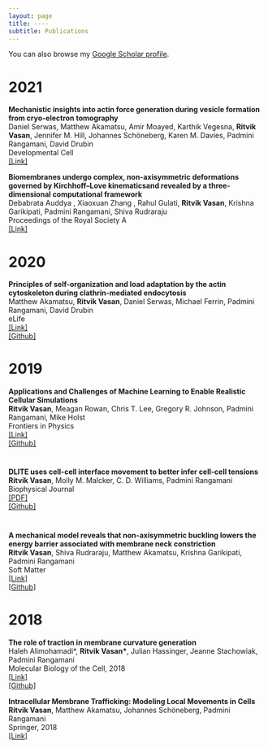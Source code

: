 ```yaml
---
layout: page
title: ----
subtitle: Publications
---
```


You can also browse my <a href="https://scholar.google.com/citations?user=NFIAyPIAAAAJ&hl=en&oi=ao" target="_blank">Google Scholar profile</a>.
<br />
<h1>
    <a name='2021'></a> 2021
</h1>
<div class="media">
    <div class="media-body">
       <p class="media-heading">
          <strong>Mechanistic insights into actin force generation during vesicle formation from cryo-electron tomography
</strong><br />
          Daniel Serwas, Matthew Akamatsu, Amir Moayed, Karthik Vegesna, <b>Ritvik Vasan</b>, Jennifer M. Hill, Johannes Schöneberg, Karen M. Davies, Padmini Rangamani, David Drubin<br />
          Developmental Cell<br />
          <a href="https://www.sciencedirect.com/science/article/pii/S1534580722002520">[Link]</a> <br />
       </p>
    </div>
</div>

<div class="media">
    <div class="media-body">
       <p class="media-heading">
          <strong>Biomembranes undergo complex, non-axisymmetric deformations governed by Kirchhoff–Love kinematicsand revealed by a three-dimensional computational framework
</strong><br />
          Debabrata Auddya , Xiaoxuan Zhang , Rahul Gulati, <b>Ritvik Vasan</b>, Krishna Garikipati, Padmini Rangamani, Shiva Rudraraju<br />
          Proceedings of the Royal Society A<br />
          <a href="https://royalsocietypublishing.org/doi/full/10.1098/rspa.2021.0246">[Link]</a> <br />
       </p>
    </div>
</div>

<h1>
    <a name='2020'></a> 2020
</h1>
<div class="media">
    <div class="media-body">
       <p class="media-heading">
          <strong>Principles of self-organization and load adaptation by the actin cytoskeleton during clathrin-mediated endocytosis
</strong><br />
          Matthew Akamatsu, <b>Ritvik Vasan</b>, Daniel Serwas, Michael Ferrin, Padmini Rangamani, David Drubin<br />
          eLife<br />
          <a href="https://elifesciences.org/articles/49840">[Link]</a> <br />
          <a href="https://github.com/DrubinBarnes/Akamatsu_CME_manuscript">[Github]</a> <br />
       </p>
    </div>
</div>
<h1>
    <a name='2019'></a> 2019
</h1>
<div class="media">
    <div class="media-body">
       <p class="media-heading">
          <strong>Applications and Challenges of Machine Learning to Enable Realistic Cellular Simulations
</strong><br />
          <b>Ritvik Vasan</b>, Meagan Rowan, Chris T. Lee, Gregory R. Johnson, Padmini Rangamani, Mike Holst<br />
          Frontiers in Physics<br />
          <a href="https://www.frontiersin.org/articles/10.3389/fphy.2019.00247/full">[Link]</a> <br />
          <a href="https://github.com/AllenCellModeling/Gaussian_CVAE">[Github]</a> <br />
       </p>
    </div>
</div>
<h1>
</h1>
<div class="media">
    <div class="media-body">
       <p class="media-heading">
          <strong>DLITE uses cell-cell interface movement to better infer cell-cell tensions
</strong><br />
          <b>Ritvik Vasan</b>, Molly M. Malcker, C. D. Williams, Padmini Rangamani<br />
          Biophysical Journal<br />
          <a href="https://reader.elsevier.com/reader/sd/pii/S0006349519308215?token=E72EF09967CEDA4A2C6FEC5E2649A7BE60AC39799F6DFD3F3D47F51A35D625ECA7DBFD56250C2F74569B0A5420CA6561">[PDF]</a> <br />
          <a href="https://github.com/AllenCellModeling/DLITE/">[Github]</a> <br />
       </p>
    </div>
</div>
<h1>
</h1>
<div class="media">
    <div class="media-body">
       <p class="media-heading">
          <strong>A mechanical model reveals that non-axisymmetric buckling lowers the energy barrier associated with membrane neck constriction
</strong><br />
          <b>Ritvik Vasan</b>, Shiva Rudraraju, Matthew Akamatsu, Krishna Garikipati, Padmini Rangamani<br />
          Soft Matter<br />
          <a href="https://pubs.rsc.org/en/content/articlehtml/2020/sm/c9sm01494b">[Link]</a> <br />
          <a href="https://github.com/cmmg/biologicalMembraneMechanics">[Github]</a> <br />
       </p>
    </div>
</div>
<h1>
    <a name='2018'></a> 2018
</h1>
<div class="media">
    <div class="media-body">
       <p class="media-heading">
          <strong>The role of traction in membrane curvature generation</strong><br />
          Haleh Alimohamadi*, <b>Ritvik Vasan*</b>, Julian Hassinger, Jeanne Stachowiak, Padmini Rangamani<br />
          Molecular Biology of the Cell, 2018<br />
          <a href="https://doi.org/10.1091/mbc.E18-02-0087">[Link]</a><br />
          <a href="https://github.com/ritvikvasan/EMM">[Github]</a> <br />
       </p>
    </div>
</div> 
<div class="media">
    <div class="media-body">
       <p class="media-heading">
          <strong>Intracellular Membrane Trafficking: Modeling Local Movements in Cells</strong><br />
          <b>Ritvik Vasan</b>, Matthew Akamatsu, Johannes Schöneberg, Padmini Rangamani <br />
          Springer, 2018<br />
          <a href="https://link.springer.com/chapter/10.1007/978-3-319-96842-1_9">[Link]</a><br />
       </p>
    </div>
</div>
